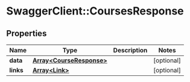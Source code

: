 # SwaggerClient::CoursesResponse

## Properties
Name | Type | Description | Notes
------------ | ------------- | ------------- | -------------
**data** | [**Array&lt;CourseResponse&gt;**](CourseResponse.md) |  | [optional] 
**links** | [**Array&lt;Link&gt;**](Link.md) |  | [optional] 

